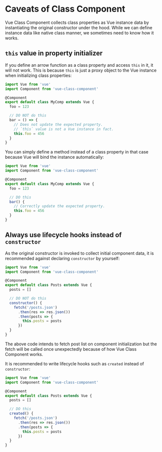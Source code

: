# Caveats of Class Component

Vue Class Component collects class properties as Vue instance data by instantiating the original constructor under the hood. While we can define instance data like native class manner, we sometimes need to know how it works.

## `this` value in property initializer

If you define an arrow function as a class property and access `this` in it, it will not work. This is because `this` is just a proxy object to the Vue instance when initializing class properties:

```js
import Vue from 'vue'
import Component from 'vue-class-component'

@Component
export default class MyComp extends Vue {
  foo = 123

  // DO NOT do this
  bar = () => {
    // Does not update the expected property.
    // `this` value is not a Vue instance in fact.
    this.foo = 456
  }
}
```

You can simply define a method instead of a class property in that case because Vue will bind the instance automatically:

```js
import Vue from 'vue'
import Component from 'vue-class-component'

@Component
export default class MyComp extends Vue {
  foo = 123

  // DO this
  bar() {
    // Correctly update the expected property.
    this.foo = 456
  }
}
```

## Always use lifecycle hooks instead of `constructor`

As the original constructor is invoked to collect initial component data, it is recommended against declaring `constructor` by yourself:

```js
import Vue from 'vue'
import Component from 'vue-class-component'

@Component
export default class Posts extends Vue {
  posts = []

  // DO NOT do this
  constructor() {
    fetch('/posts.json')
      .then(res => res.json())
      .then(posts => {
        this.posts = posts
      })
  }
}
```

The above code intends to fetch post list on component initialization but the fetch will be called once unexpectedly because of how Vue Class Component works.

It is recommended to write lifecycle hooks such as `created` instead of `constructor`:

```js
import Vue from 'vue'
import Component from 'vue-class-component'

@Component
export default class Posts extends Vue {
  posts = []

  // DO this
  created() {
    fetch('/posts.json')
      .then(res => res.json())
      .then(posts => {
        this.posts = posts
      })
  }
}
```
